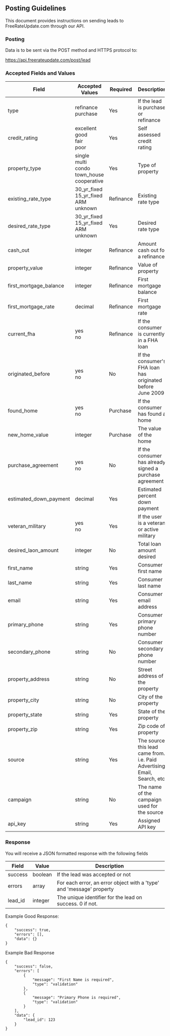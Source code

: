 ## Posting Guidelines

This document provides instructions on sending leads to FreeRateUpdate.com through our API. 

### Posting

Data is to be sent via the POST method and HTTPS protocol to:

https://api.freerateupdate.com/post/lead

### Accepted Fields and Values

Field | Accepted Values | Required | Description
------| --------------- | -------- | -----------
type | refinance<br>purchase | Yes | If the lead is purchase or refinance
credit_rating | excellent<br>good<br>fair<br>poor | Yes | Self assessed credit rating
property_type | single<br>multi<br>condo<br>town_house<br>cooperative | Yes | Type of property
existing_rate_type | 30_yr_fixed<br>15_yr_fixed<br>ARM<br>unknown | Refinance | Existing rate type
desired_rate_type | 30_yr_fixed<br>15_yr_fixed<br>ARM<br>unknown | Yes | Desired rate type
cash_out | integer | Refinance | Amount cash out for a refinance
property_value | integer | Refinance | Value of property
first_mortgage_balance | integer | Refinance | First mortgage balance
first_mortgage_rate | decimal | Refinance | First mortgage rate
current_fha | yes<br>no | Refinance | If the consumer is currently in a FHA loan
originated_before | yes<br>no | No | If the consumer's FHA loan has originated before June 2009
found_home | yes<br>no | Purchase | If the consumer has found a home
new_home_value | integer | Purchase | The value of the home
purchase_agreement | yes<br>no | No | If the consumer has already signed a purchase agreement
estimated_down_payment | decimal | Yes | Estimated percent down payment
veteran_military | yes<br>no | Yes | If the user is a veteran or active military
desired_laon_amount | integer | No | Total loan amount desired
first_name | string | Yes | Consumer first name
last_name | string | Yes | Consumer last name
email | string | Yes | Consumer email address
primary_phone | string | Yes | Consumer primary phone number
secondary_phone | string | No | Consumer secondary phone number
property_address | string | No | Street address of the property
property_city | string | No | City of the property
property_state | string | Yes | State of the property
property_zip | string | Yes | Zip code of property
source | string | Yes | The source this lead came from. i.e. Paid Advertising, Email, Search, etc.
campaign | string | No | The name of the campaign used for the source
api_key | string | Yes | Assigned API key

### Response

You will receive a JSON formatted response with the following fields

Field | Value | Description
----- | ----- | -----------
success | boolean | If the lead was accepted or not
errors | array | For each error, an error object with a 'type' and 'message' property
lead_id | integer | The unique identifier for the lead on success. 0 if not. 

Example Good Response:
```
{
    "success": true,
    "errors": [],
    "data": {}
}
```

Example Bad Response
```
{
	"success": false,
    "errors": [
        {
            "message": "First Name is required",
            "type": "validation"
        },
        {
            "message": "Primary Phone is required",
            "type": "validation"
        }
    ],
    "data": {
        "lead_id": 123
    }
}
```

